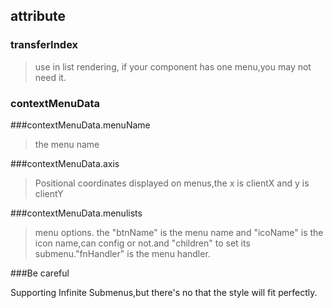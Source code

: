 ## attribute
### transferIndex
>use in list rendering, if your component has one menu,you may not need it.

### contextMenuData

###contextMenuData.menuName

>the menu name

###contextMenuData.axis

>Positional coordinates displayed on menus,the x is clientX and y is clientY

###contextMenuData.menulists

>menu options. the "btnName" is the menu name and "icoName" is the icon name,can config or not.and "children" to  set its submenu."fnHandler" is the menu handler.

###Be careful

Supporting Infinite Submenus,but there's no that the style will fit perfectly.
